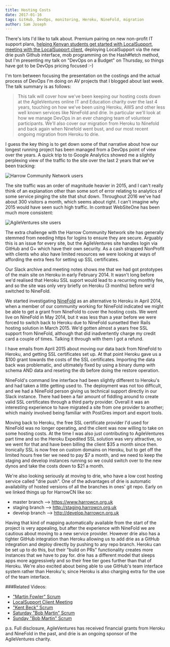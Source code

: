 ```yaml
---
title: Hosting Costs
date: 2017-01-16
tags: GitHub, DevOps, monitoring, Heroku, NineFold, migration
author: Sam Joseph
---
```


There's lots I'd like to talk about.  Premium pairing on new non-profit IT support plans, [helping Kenyan students get started with LocalSupport](https://www.youtube.com/watch?v=P66oJafqqng), [meeting with the LocalSupport client](https://www.youtube.com/watch?v=zrz6ct9wIUs), deploying LocalSupport via the new drie push Github interface, mob programming on the Hash#fetch method, but I'm presenting my talk on "DevOps on a Budget" on Thursday, so things have got to be DevOps pricing focused :-)

I'm torn between focusing the presentation on the costings and the actual process of DevOps I'm doing on AV projects that I blogged about last week.  The talk summary is as follows:

> This talk will cover how we've been keeping our hosting costs down at the AgileVentures online IT and Education charity over the last 4 years, touching on how we've been using Heroku, AWS and other less well known services like NineFold and drie. In particular we'll look at how we manage DevOps in an ever changing team of volunteer participants. We'll also cover our migration from Heroku to Ninefold and back again when Ninefold went bust, and our most recent ongoing migration from Heroku to drie.

I guess the key thing is to get down some of that narrative about how our longest running project has been managed from a DevOps point of view over the years.  A quick trip to to Google Analytics showed me a slightly perplexing view of the traffic to the site over the last 2 years that we've been tracking:

![Harrow Community Network users](https://www.dropbox.com/s/zrhi3tit04i44s0/Screenshot%202017-01-16%2009.42.25.png?dl=1)

The site traffic was an order of magnitude heavier in 2015, and I can't really think of an explanation other than some sort of error relating to analytics of some service pinging the site that shut down.  Throughout 2016 we've had about 300 visitors a month, which seems about right.  I can't imagine why 2015 would have seen such high traffic.  In contrast WebSiteOne has been much more consistent:

![AgileVentures site users](https://www.dropbox.com/s/p5inkiun3j1993r/Screenshot%202017-01-16%2009.45.43.png?dl=1)

The extra challenge with the Harrow Community Network site has generally stemmed from needing https for logins to ensure they are secure.  Arguably this is an issue for every site, but the AgileVentures site handles login via GitHub and G+ which have their own security.  As a cash strapped NonProfit with clients who also have limited resources we were looking at ways of affording the extra fees for setting up SSL certificates.

Our Slack archive and meeting notes shows me that we had got prototypes of the main site on Heroku in early February 2014.  It wasn't long before we'd realised that Heroku SSL suport would lead to a recurring monthly fee, and so the site was only very briefly on Heroku (3 months) before we'd switched to NineFold. 

We started investigating [NineFold](http://ninefold.com/) as an alternative to Heroku in April 2014, when a member of our community working for NineFold indicated we might be able to get a grant from NineFold to cover the hosting costs.  We went live on NineFold in May 2014, but it was less than a year before we were forced to switch back to Heroku due to NineFold sunsetted their Rails hosting solution in March 2015.  We'd gotten almost a years free SSL support from NineFold, although that did inadvertently charge my credit card a couple of times.  Talking it through with them I got a refund.

I have emails from April 2015 about moving our data back from NineFold to Heroku, and getting SSL certificates set up.  At that point Heroku gave us a $100 grant towards the costs of the SSL certificates.  Importing the data back was problematic, and ultimately fixed by using a binary dump with schema AND data and reseting the db before doing the restore operation.

NineFold's command line interface had been slightly different to Heroku's and had taken a little getting used to.  The deployment was not too difficult, and we had a NineFold person giving us technical support directly in our Slack instance. There had been a fair amount of fiddling around to create valid SSL certificates through a third party provider. Overall it was an interesting experience to have migrated a site from one provider to another; which mainly involved being familiar with PostGres import and export tools.

Moving back to Heroku, the free SSL certificate provider I'd used for NineFold was no longer operating, and the client was now willing to take on some hosting costs.  At the time I was also just contributing to AgileVentures part time and so the Heroku Expedited SSL solution was very attractive, so we went for that and have been billing the client $35 a month since then.  Ironically SSL is now free on custom domains on Heroku, but to get off the limited hours free tier we need to pay $7 a month, and we need to keep the staging and develop instances running so we could switch over to the new dynos and take the costs down to $21 a month.

We're also looking seriously at moving to drie, who have a low cost hosting service called "drie push".  One of the advantages of drie is automatic availability of hosted versions of all the branches in ones' git repo.  Early on we linked things up for HarrowCN like so:

* master branch --> https://www.harrowcn.org.uk
* staging branch --> http://staging.harrowcn.org.uk
* develop branch --> http://develop.harrowcn.org.uk

Having that kind of mapping automatically available from the start of the project is very appealing, but after the experience with NineFold we are cautious about moving to a new service provider.  However drie also has a tighter GitHub integration than Heroku allowing us to add drie as a GitHub integration and deploy directly by pushing to any repo branch.  Heroku can be set up to do this, but their "build on PRs" functionality creates more instances that we have to pay for.  drie has a different model that sleeps apps more aggressively and so their free tier goes further than that of Heroku.  We're also excited about being able to use GitHub's team interface system rather than Heroku's; since Heroku is also charging extra for the use of the team interface.

###Related Videos:

* ["Martin Fowler" Scrum](https://www.youtube.com/watch?v=NiXjhjaTTCk)
* [LocalSupport Client Meeting](https://www.youtube.com/watch?v=zrz6ct9wIUs)
* ["Kent Beck" Scrum](https://www.youtube.com/watch?v=ToV8wt9sr8w)
* [Saturday "Bob Martin" Scrum](https://www.youtube.com/watch?v=VOnol6QAaeg)
* [Sunday "Bob Martin" Scrum](https://www.youtube.com/watch?v=P66oJafqqng)

p.s. Full disclosure, AgileVentures has received financial grants from Heroku and NineFold in the past, and drie is an ongoing sponsor of the AgileVentures charity. 
